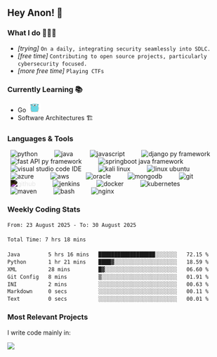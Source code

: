 <h2 align="left"> Hey Anon! 👋 </h2>

### What I do 👨🏼‍💻 

- *[trying]* `On a daily, integrating security seamlessly into SDLC.`
- *[free time]* `Contributing to open source projects, particularly cybersecurity focused.`
- *[more free time]* `Playing CTFs` 


### Currently Learning 📚 
- Go <img src="https://raw.githubusercontent.com/devicons/devicon/master/icons/go/go-original.svg" width="30" height="20" alt="go icon" />
- Software Architectures 🏗️

### Languages & Tools
<p align="left">
    <img alt="python"  src="https://cdn.jsdelivr.net/gh/devicons/devicon@latest/icons/python/python-original.svg" width=30px style="padding-right:20px;" hspace="7px" /> <img alt="java" src="https://cdn.jsdelivr.net/gh/devicons/devicon@latest/icons/java/java-original.svg" width=30px style="padding-right:20px;" hspace="7px" /> <img alt="javascript" src="https://cdn.jsdelivr.net/gh/devicons/devicon@latest/icons/javascript/javascript-original.svg" width=30px style="padding-right:20px;" hspace="7px" /> <img alt="django py framework" src="https://cdn.jsdelivr.net/gh/devicons/devicon@latest/icons/django/django-plain.svg" width=30px style="padding-right:20px;" hspace="7px" /> <img alt="fast API py framework" src="https://cdn.jsdelivr.net/gh/devicons/devicon@latest/icons/fastapi/fastapi-original.svg" width=30px style="padding-right:20px;" hspace="7px" /> <img alt="springboot java framework" src="https://cdn.jsdelivr.net/gh/devicons/devicon@latest/icons/spring/spring-original.svg" width=30px style="padding-right:20px;" hspace="7px" /> <img alt="visual studio code IDE" src="https://cdn.jsdelivr.net/gh/devicons/devicon@latest/icons/vscode/vscode-original.svg" width=30px style="padding-right:20px; "hspace="7px" /> <img alt="kali linux" src="https://cdn.jsdelivr.net/gh/devicons/devicon@latest/icons/kalilinux/kalilinux-original.svg" width=30px style="padding-right:20px;" hspace="7px" /> <img alt="linux ubuntu" src="https://cdn.jsdelivr.net/gh/devicons/devicon@latest/icons/ubuntu/ubuntu-original.svg" width=30px style="padding-right:20px;" hspace="7px" /> <img alt="azure" src="https://cdn.jsdelivr.net/gh/devicons/devicon@latest/icons/azure/azure-original.svg" width=30px style="padding-right:20px;" hspace="7px" /> <img alt="aws" src="https://cdn.jsdelivr.net/gh/devicons/devicon@latest/icons/amazonwebservices/amazonwebservices-plain-wordmark.svg" width=30px style="padding-right:20px;" hspace="7px" /> <img alt="oracle" src="https://cdn.jsdelivr.net/gh/devicons/devicon@latest/icons/oracle/oracle-original.svg" width=30px style="padding-right:20px;" hspace="7px" /> <img alt="mongodb" src="https://cdn.jsdelivr.net/gh/devicons/devicon@latest/icons/mongodb/mongodb-original.svg" width=30px style="padding-right:20px;" hspace="7px" /> <img alt="git" src="https://cdn.jsdelivr.net/gh/devicons/devicon@latest/icons/git/git-original.svg" width=30px style="padding-right:20px;" hspace="7px" /> <img alt="github" src="https://cdn.jsdelivr.net/gh/devicons/devicon@latest/icons/github/github-original.svg" width=30px style="padding-right:20px; filter: invert(1);" hspace="7px" /> <img alt="jenkins" src="https://cdn.jsdelivr.net/gh/devicons/devicon@latest/icons/jenkins/jenkins-original.svg" width=30px style="padding-right:20px;" hspace="7px" /> <img alt="docker" src="https://cdn.jsdelivr.net/gh/devicons/devicon@latest/icons/docker/docker-original.svg" width=30px style="padding-right:20px;" hspace="7px" /> <img alt="kubernetes" src="https://cdn.jsdelivr.net/gh/devicons/devicon@latest/icons/kubernetes/kubernetes-plain.svg" width=30px style="padding-right:20px;" hspace="7px" /> <img alt="maven" src="https://cdn.jsdelivr.net/gh/devicons/devicon@latest/icons/maven/maven-original.svg" width=30px style="padding-right:20px;" hspace="7px" /> <img alt="bash" src="https://cdn.jsdelivr.net/gh/devicons/devicon@latest/icons/bash/bash-original.svg" width=30px style="padding-right:20px;" hspace="7px" /> <img alt="nginx" src="https://cdn.jsdelivr.net/gh/devicons/devicon@latest/icons/nginx/nginx-original.svg" width=30px style="padding-right:20px;" hspace="7px" />
</p>

### Weekly Coding Stats
<!--START_SECTION:waka-->

```txt
From: 23 August 2025 - To: 30 August 2025

Total Time: 7 hrs 18 mins

Java         5 hrs 16 mins   ██████████████████░░░░░░░   72.15 %
Python       1 hr 21 mins    ████▓░░░░░░░░░░░░░░░░░░░░   18.59 %
XML          28 mins         █▓░░░░░░░░░░░░░░░░░░░░░░░   06.60 %
Git Config   8 mins          ▒░░░░░░░░░░░░░░░░░░░░░░░░   01.91 %
INI          2 mins          ░░░░░░░░░░░░░░░░░░░░░░░░░   00.63 %
Markdown     0 secs          ░░░░░░░░░░░░░░░░░░░░░░░░░   00.11 %
Text         0 secs          ░░░░░░░░░░░░░░░░░░░░░░░░░   00.01 %
```

<!--END_SECTION:waka-->

### Most Relevant Projects
<!-- loc starts -->
<ol>
</ol>
<!-- loc ends -->

I write code mainly in:  

![](https://github-profile-langstats.vercel.app/api/top-langs/?username=Diekgbbtt&layout=donut&theme=transparent&text_color=9198a1&hide_title=true&langs_count=5&hide=html,css,EJS&exclude_repo=ITG-dev,github-profile-langstats)
